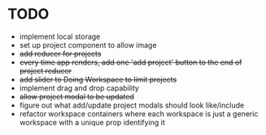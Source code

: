 # TODO
* implement local storage
* set up project component to allow image
* ~~add reducer for projects~~
* ~~every time app renders, add one 'add project' button to the end of project reducer~~
* ~~add slider to Doing Workspace to limit projects~~
* implement drag and drop capability
* ~~allow project modal to be updated~~
* figure out what add/update project modals should look like/include
* refactor workspace containers where each workspace is just a generic workspace with a unique prop identifying it
